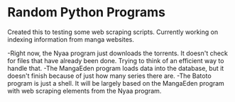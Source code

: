 Random Python Programs
======================
Created this to testing some web scraping scripts. Currently working on indexing information from manga websites.

-Right now, the Nyaa program just downloads the torrents. It doesn't check for files that have already been done. Trying to think of an efficient way to handle that.
-The MangaEden program loads data into the database, but it doesn't finish because of just how many series there are.
-The Batoto program is just a shell. It will be largely based on the MangaEden program with web scraping elements from the Nyaa program.
